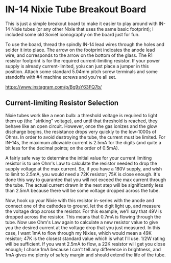 # IN-14 Nixie Tube Breakout Board

This is just a simple breakout board to make it easier to play around with IN-14 Nixie tubes
(or any other Nixie that uses the same basic footprint); I included some old Soviet iconography
on the board just for fun.

To use the board, thread the spindly IN-14 lead wires through the holes and solder it into place.
The arrow on the footprint indicates the anode lead wire, and corresponds to the arrow on the bottom
of the glass.  The R1 resistor footprint is for the required current-limiting resistor.  If your power
supply is already current-limited, yoiu can just place a jumper in this position.  Attach some standard
5.04mm pitch screw terminals and some standoffs with #4 machine screws and you're all set.

https://www.instagram.com/p/Bg9sY63FQ7b/

## Current-limiting Resistor Selection

Nixie tubes work like a neon bulb: a threshold voltage is required to light them up (the "striking"
voltage), and until that threshold is reached, they behave like an open circuit.  However, once the
gas ionizes and the glow discharge begins, the resistance drops very quickly to the low-1000s of Ohms.
In order to avoid destroying the tube, the current must be limited.  For IN-14s, the maximum allowable
current is 2.5mA for the digits (and quite a bit less for the decimal points; on the order of 0.5mA).

A fairly safe way to determine the initial value for your current limiting resistor is to use Ohm's Law
to calculate the resistor needed to drop the supply voltage at the max current.  So, if you have a 180V
supply, and wish to limit to 2.5mA, you would need a 72K resistor; 75K is close enough.  It's done this
way to guarantee that you will not exceed the max current through the tube.  The actual current drawn
in the next step will be significantly less than 2.5mA because there will be some voltage dropped across
the tube.

Now, hook up your Nixie with this resistor in-series with the anode and connect one of the cathodes to
ground, let the digit light up, and measure the voltage drop across the resistor.  For this example, we'll
say that 49V is dropped across the resistor.  This means that 0.7mA is flowing through the tube.  Now use
Ohm's Law again to calculate a new resistor value to give you the desired current at the voltage drop
that you just measured.  In this case, I want 1mA to flow through my Nixies, which would mean a 49K resistor;
47K is the closest standard value which is what I'll use.  1/2W rating will be sufficient.  If you want
2.5mA to flow, a 22K resistor will get you close enough; I chose 1mA because I can't tell any difference
in brightness, and 1mA gives me plenty of safety margin and should extend the life of the tube.
